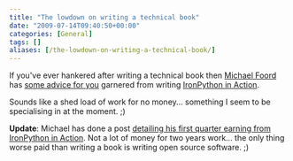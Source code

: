 ```yaml
---
title: "The lowdown on writing a technical book"
date: "2009-07-14T09:40:50+00:00"
categories: [General]
tags: []
aliases: [/the-lowdown-on-writing-a-technical-book/]
---
```


If you've ever hankered after writing a technical book then  <a href="http://www.voidspace.org.uk/">Michael Foord</a> has <a href="http://www.voidspace.org.uk/python/articles/technical-writing.shtml">some advice for you</a> garnered from writing <a href="http://www.ironpythoninaction.com/">IronPython in Action</a>.

Sounds like a shed load of work for no money... something I seem to be specialising in at the moment. ;)

<strong>Update</strong>: Michael has done a post <a href="http://www.voidspace.org.uk/python/weblog/arch_d7_2009_07_18.shtml#e1111">detailing his first quarter earning from IronPython in Action</a>. Not a lot of money for two years work... the only thing worse paid than writing a book is writing open source software. ;)
